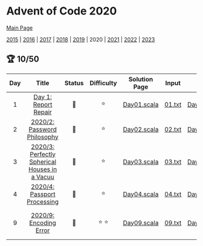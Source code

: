 # Advent of Code 2020

[Main Page](https://adventofcode.com/2020)

[2015](/src/main/scala/advent_of_scala/year_2015/README.md) | [2016](/src/main/scala/advent_of_scala/year_2016/README.md) | [2017](/src/main/scala/advent_of_scala/year_2017/README.md) | [2018](/src/main/scala/advent_of_scala/year_2018/README.md) | [2019](/src/main/scala/advent_of_scala/year_2019/README.md) |
2020 | [2021](/src/main/scala/advent_of_scala/year_2021/README.md) | [2022](/src/main/scala/advent_of_scala/year_2022/README.md) | [2023](/src/main/scala/advent_of_scala/year_2023/README.md)

## :trophy: 10/50

| Day |                                        Title                                         |      Status       |  Difficulty   |                            Solution Page                             |                      Input                       |                                   Test Page                                    |         Answer          |                  Tags                   | 
|:---:|:------------------------------------------------------------------------------------:|:-----------------:|:-------------:|:--------------------------------------------------------------------:|:------------------------------------------------:|:------------------------------------------------------------------------------:|:-----------------------:|:---------------------------------------:|
|  1  |             [Day 1: Report Repair](https://adventofcode.com/2020/day/1)              | :1st_place_medal: |    :star:     | [Day01.scala](/src/main/scala/advent_of_scala/year_2020/Day01.scala) | [01.txt](/src/main/resources/inputs/2020/01.txt) | [Day01Suite.scala](/src/test/scala/advent_of_scala/year_2020/Day01Suite.scala) | (1_014_624, 80_072_256) |            n-sum,two-pointer            |
|  2  |          [2020/2: Password Philosophy](https://adventofcode.com/2020/day/2)          | :1st_place_medal: |    :star:     | [Day02.scala](/src/main/scala/advent_of_scala/year_2020/Day02.scala) | [02.txt](/src/main/resources/inputs/2020/02.txt) | [Day02Suite.scala](/src/test/scala/advent_of_scala/year_2020/Day02Suite.scala) |       (607, 321)        |               predicates                |
|  3  | [2020/3: Perfectly Spherical Houses in a Vacuu](https://adventofcode.com/2020/day/3) | :1st_place_medal: |    :star:     | [Day03.scala](/src/main/scala/advent_of_scala/year_2020/Day03.scala) | [03.txt](/src/main/resources/inputs/2020/03.txt) | [Day03Suite.scala](/src/test/scala/advent_of_scala/year_2020/Day03Suite.scala) |      (2081, 2341)       |                 set,2D                  |
|  4  |          [2020/4: Passport Processing](https://adventofcode.com/2020/day/4)          | :1st_place_medal: |    :star:     | [Day04.scala](/src/main/scala/advent_of_scala/year_2020/Day04.scala) | [04.txt](/src/main/resources/inputs/2020/04.txt) | [Day04Suite.scala](/src/test/scala/advent_of_scala/year_2020/Day04Suite.scala) |       (233, 111)        |           predicates,annoying           |
|  9  |            [2020/9: Encoding Error](https://adventofcode.com/2020/day/9)             | :1st_place_medal: | :star: :star: | [Day09.scala](/src/main/scala/advent_of_scala/year_2020/Day09.scala) | [09.txt](/src/main/resources/inputs/2020/09.txt) | [Day09Suite.scala](/src/test/scala/advent_of_scala/year_2020/Day09Suite.scala) | (15_353_384, 2_466_556) | sliding-window,two-pointer,subarray-sum |
